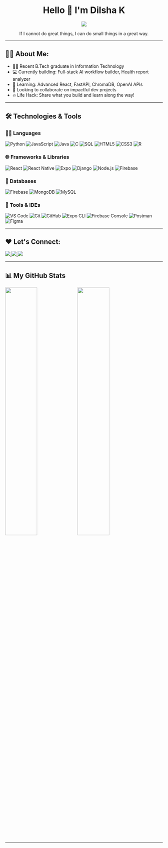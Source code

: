 <h1 align="center">Hello 👋 I'm Dilsha K</h1>

<p align="center">
  <img src="https://your-banner-image-url" />
</p>

<p align="center">If I cannot do great things, I can do small things in a great way.</p>

---

## 👩‍💻 About Me:

- 👩‍🎓 Recent B.Tech graduate in Information Technology  
- 💻 Currently building: Full-stack AI workflow builder, Health report analyzer  
- 🌱 Learning: Advanced React, FastAPI, ChromaDB, OpenAI APIs  
- 🤝 Looking to collaborate on impactful dev projects   
- 🔥 Life Hack: Share what you build and learn along the way!

---

## 🛠️ Technologies & Tools

### 👩‍💻 Languages
![Python](https://img.shields.io/badge/Python-3776AB?style=flat-square&logo=python&logoColor=white)
![JavaScript](https://img.shields.io/badge/JavaScript-F7DF1E?style=flat-square&logo=javascript&logoColor=black)
![Java](https://img.shields.io/badge/Java-007396?style=flat-square&logo=java&logoColor=white)
![C](https://img.shields.io/badge/C-00599C?style=flat-square&logo=c&logoColor=white)
![SQL](https://img.shields.io/badge/SQL-4479A1?style=flat-square&logo=mysql&logoColor=white)
![HTML5](https://img.shields.io/badge/HTML5-E34F26?style=flat-square&logo=html5&logoColor=white)
![CSS3](https://img.shields.io/badge/CSS3-1572B6?style=flat-square&logo=css3&logoColor=white)
![R](https://img.shields.io/badge/R-276DC3?style=flat-square&logo=r&logoColor=white)

### 🌐 Frameworks & Libraries
![React](https://img.shields.io/badge/React-61DAFB?style=flat-square&logo=react&logoColor=black)
![React Native](https://img.shields.io/badge/React_Native-61DAFB?style=flat-square&logo=react&logoColor=black)
![Expo](https://img.shields.io/badge/Expo-000020?style=flat-square&logo=expo&logoColor=white)
![Django](https://img.shields.io/badge/Django-092E20?style=flat-square&logo=django&logoColor=white)
![Node.js](https://img.shields.io/badge/Node.js-339933?style=flat-square&logo=nodedotjs&logoColor=white)
![Firebase](https://img.shields.io/badge/Firebase-FFCA28?style=flat-square&logo=firebase&logoColor=black)

### 🧠 Databases
![Firebase](https://img.shields.io/badge/Firebase-039BE5?style=flat-square&logo=firebase)
![MongoDB](https://img.shields.io/badge/MongoDB-47A248?style=flat-square&logo=mongodb&logoColor=white)
![MySQL](https://img.shields.io/badge/MySQL-4479A1?style=flat-square&logo=mysql&logoColor=white)

### 🧰 Tools & IDEs
![VS Code](https://img.shields.io/badge/VS_Code-007ACC?style=flat-square&logo=visual-studio-code&logoColor=white)
![Git](https://img.shields.io/badge/Git-F05032?style=flat-square&logo=git&logoColor=white)
![GitHub](https://img.shields.io/badge/GitHub-181717?style=flat-square&logo=github)
![Expo CLI](https://img.shields.io/badge/Expo_CLI-000000?style=flat-square&logo=expo)
![Firebase Console](https://img.shields.io/badge/Firebase_Console-FFA611?style=flat-square&logo=firebase)
![Postman](https://img.shields.io/badge/Postman-FF6C37?style=flat-square&logo=postman)
![Figma](https://img.shields.io/badge/Figma-F24E1E?style=flat-square&logo=figma&logoColor=white)

---

## ❤️ Let's Connect:

<p align="left">
  <a href="https://www.linkedin.com/in/dilsha-k-8a7a73216/">
    <img src="https://img.shields.io/badge/LinkedIn-blue?style=flat-square&logo=linkedin" />
  </a>
  <a href="mailto:dilshak2001@gmail.com">
    <img src="https://img.shields.io/badge/Gmail-red?style=flat-square&logo=gmail&logoColor=white" />
  </a>
  <a href="https://github.com/dilsha6">
    <img src="https://img.shields.io/badge/GitHub-black?style=flat-square&logo=github" />
  </a>
</p>

---

## 📊 My GitHub Stats

<p align="left">
  <img src="https://github-readme-stats.vercel.app/api?username=dilsha6&show_icons=true&theme=radical" width="45%" />
  <img src="https://github-readme-stats.vercel.app/api/top-langs/?username=dilsha6&layout=compact&theme=radical" width="45%" />
</p>

---
